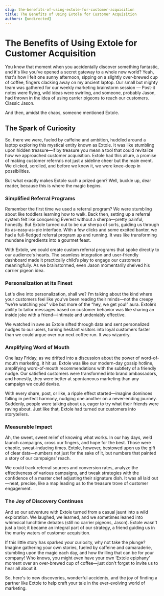 ```yaml
---
slug: the-benefits-of-using-extole-for-customer-acquisition
title: The Benefits of Using Extole for Customer Acquisition
authors: [undirected]
---
```



# The Benefits of Using Extole for Customer Acquisition

You know that moment when you accidentally discover something fantastic, and it's like you've opened a secret gateway to a whole new world? Yeah, that's how I felt one sunny afternoon, sipping on a slightly over-brewed cup of coffee, fingers clacking away on my ancient laptop. Our small but mighty team was gathered for our weekly marketing brainstorm session — Post-it notes were flying, wild ideas were swirling, and someone, probably Jason, had thrown in the idea of using carrier pigeons to reach our customers. Classic Jason.

And then, amidst the chaos, someone mentioned Extole.

## The Spark of Curiosity

So, there we were, fueled by caffeine and ambition, huddled around a laptop exploring this mystical entity known as Extole. It was like stumbling upon hidden treasure—if by treasure you mean a tool that could revitalize how we approached customer acquisition. Extole had this allure, a promise of making customer referrals not just a sideline cheer but the main event. We clicked, scrolled, and before we knew it, we were knee-deep in possibilities.

But what exactly makes Extole such a prized gem? Well, buckle up, dear reader, because this is where the magic begins.

### Simplified Referral Programs

Remember the first time we used a referral program? We were stumbling about like toddlers learning how to walk. Back then, setting up a referral system felt like conquering Everest without a sherpa—pretty painful, honestly. But Extole turned out to be our sherpa of sorts, guiding us through its as-easy-as-pie interface. With a few clicks and some excited banter, we had a full-fledged referral program up and running. It was like transforming mundane ingredients into a gourmet feast.

With Extole, we could create custom referral programs that spoke directly to our audience's hearts. The seamless integration and user-friendly dashboard made it practically child’s play to engage our customers meaningfully. As we brainstormed, even Jason momentarily shelved his carrier pigeon idea. 

### Personalization at its Finest

Let's dive into personalization, shall we? I’m talking about the kind where your customers feel like you’ve been reading their minds—not the creepy “we’re watching you” vibe but more of the “hey, we get you!” aura. Extole’s ability to tailor messages based on customer behavior was like sharing an inside joke with a friend—intimate and undeniably effective. 

We watched in awe as Extole sifted through data and sent personalized nudges to our users, turning hesitant visitors into loyal customers faster than we could argue over our next coffee run. It was wizardry.

### Amplifying Word of Mouth

One lazy Friday, as we drifted into a discussion about the power of word-of-mouth marketing, it hit us. Extole was like our modern-day gossip hotline, amplifying word-of-mouth recommendations with the subtlety of a friendly nudge. Our satisfied customers were transformed into brand ambassadors, and honestly, they were better at spontaneous marketing than any campaign we could devise.

With every share, post, or like, a ripple effect started—imagine dominoes falling in perfect harmony, nudging one another on a never-ending journey. Suddenly, people were talking about us, eager to try what their friends were raving about. Just like that, Extole had turned our customers into storytellers. 

### Measurable Impact

Ah, the sweet, sweet relief of knowing what works. In our hay days, we’d launch campaigns, cross our fingers, and hope for the best. Those were chaotic, sweat-inducing times. Extole, however, bestowed upon us the gift of clear data—numbers not just for the sake of it, but numbers that painted a story of our campaigns’ reach. 

We could track referral sources and conversion rates, analyze the effectiveness of various campaigns, and tweak strategies with the confidence of a master chef adjusting their signature dish. It was all laid out—neat, precise, like a map leading us to the treasure trove of customer engagement.

### The Joy of Discovery Continues

And so our adventure with Extole turned from a casual jaunt into a wild exploration. We laughed, we learned, and we sometimes leaned into whimsical lunchtime debates (still no carrier pigeons, Jason). Extole wasn't just a tool; it became an integral part of our strategy, a friend guiding us in the murky waters of customer acquisition.

If this little story has sparked your curiosity, why not take the plunge? Imagine gathering your own stories, fueled by caffeine and camaraderie, stumbling upon the magic each day, and how thrilling that can be for your company! Who knows, you might even have your own ‘Extole epiphany’ moment over an over-brewed cup of coffee—just don't forget to invite us to hear all about it.

So, here's to new discoveries, wonderful accidents, and the joy of finding a partner like Extole to help craft your tale in the ever-evolving world of marketing.